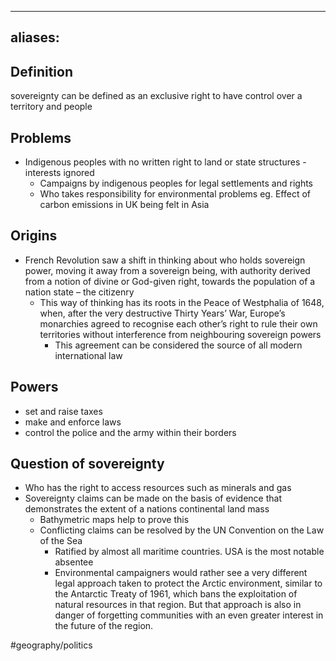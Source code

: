 
---
aliases:
---

## Definition
sovereignty can be defined as an exclusive right to have control over a territory and people

## Problems

* Indigenous peoples with no written right to land or state structures - interests ignored
	* Campaigns by indigenous peoples for legal settlements and rights
	* Who takes responsibility for environmental problems eg. Effect of carbon emissions in UK being felt in Asia

## Origins

* French Revolution saw a shift in thinking about who holds sovereign power, moving it away from a sovereign being, with authority derived from a notion of divine or God-given right, towards the population of a nation state – the citizenry
	* This way of thinking has its roots in the Peace of Westphalia of 1648, when, after the very destructive Thirty Years’ War, Europe’s monarchies agreed to recognise each other’s right to rule their own territories without interference from neighbouring sovereign powers
		* This agreement can be considered the source of all modern international law

## Powers

* set and raise taxes
* make and enforce laws
* control the police and the army within their borders

## Question of sovereignty

* Who has the right to access resources such as minerals and gas
* Sovereignty claims can be made on the basis of evidence that demonstrates the extent of a nations continental land mass
	* Bathymetric maps help to prove this
	* Conflicting claims can be resolved by the UN Convention on the Law of the Sea
		* Ratified by almost all maritime countries. USA is the most notable absentee
		* Environmental campaigners would rather see a very different legal approach taken to protect the Arctic environment, similar to the Antarctic Treaty of 1961, which bans the exploitation of natural resources in that region. But that approach is also in danger of forgetting communities with an even greater interest in the future of the region.


#geography/politics